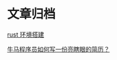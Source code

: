 # 文章归档

[rust 环境搭建](/article/rust-learn/chapter1/1.html)

[牛马程序员如何写一份亮瞎眼的简历？](/article/mianshi/index.html)
